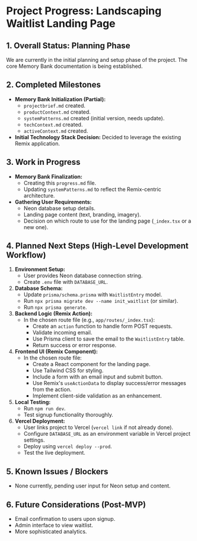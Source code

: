 # Project Progress: Landscaping Waitlist Landing Page

## 1. Overall Status: Planning Phase

We are currently in the initial planning and setup phase of the project. The core Memory Bank documentation is being established.

## 2. Completed Milestones

*   **Memory Bank Initialization (Partial):**
    *   `projectbrief.md` created.
    *   `productContext.md` created.
    *   `systemPatterns.md` created (initial version, needs update).
    *   `techContext.md` created.
    *   `activeContext.md` created.
*   **Initial Technology Stack Decision:** Decided to leverage the existing Remix application.

## 3. Work in Progress

*   **Memory Bank Finalization:**
    *   Creating this `progress.md` file.
    *   Updating `systemPatterns.md` to reflect the Remix-centric architecture.
*   **Gathering User Requirements:**
    *   Neon database setup details.
    *   Landing page content (text, branding, imagery).
    *   Decision on which route to use for the landing page (`_index.tsx` or a new one).

## 4. Planned Next Steps (High-Level Development Workflow)

1.  **Environment Setup:**
    *   User provides Neon database connection string.
    *   Create `.env` file with `DATABASE_URL`.
2.  **Database Schema:**
    *   Update `prisma/schema.prisma` with `WaitlistEntry` model.
    *   Run `npx prisma migrate dev --name init_waitlist` (or similar).
    *   Run `npx prisma generate`.
3.  **Backend Logic (Remix Action):**
    *   In the chosen route file (e.g., `app/routes/_index.tsx`):
        *   Create an `action` function to handle form POST requests.
        *   Validate incoming email.
        *   Use Prisma client to save the email to the `WaitlistEntry` table.
        *   Return success or error response.
4.  **Frontend UI (Remix Component):**
    *   In the chosen route file:
        *   Create a React component for the landing page.
        *   Use Tailwind CSS for styling.
        *   Include a form with an email input and submit button.
        *   Use Remix's `useActionData` to display success/error messages from the action.
        *   Implement client-side validation as an enhancement.
5.  **Local Testing:**
    *   Run `npm run dev`.
    *   Test signup functionality thoroughly.
6.  **Vercel Deployment:**
    *   User links project to Vercel (`vercel link` if not already done).
    *   Configure `DATABASE_URL` as an environment variable in Vercel project settings.
    *   Deploy using `vercel deploy --prod`.
    *   Test the live deployment.

## 5. Known Issues / Blockers

*   None currently, pending user input for Neon setup and content.

## 6. Future Considerations (Post-MVP)

*   Email confirmation to users upon signup.
*   Admin interface to view waitlist.
*   More sophisticated analytics.
